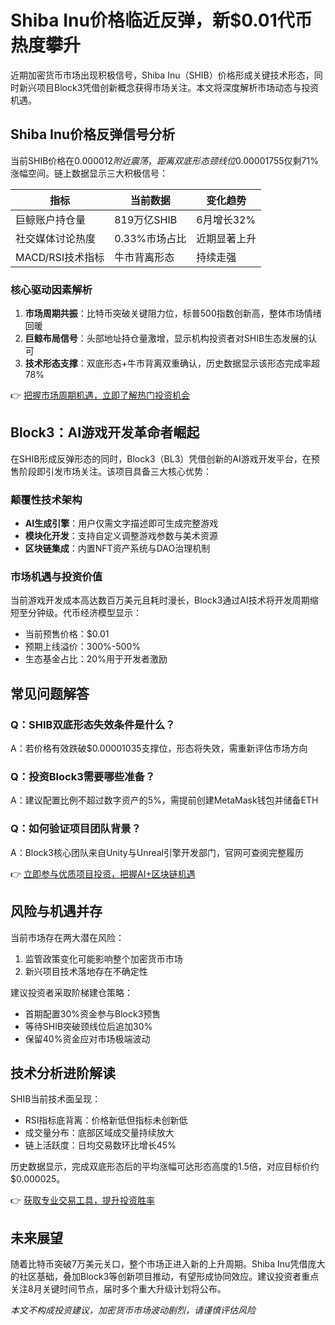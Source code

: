 # Shiba Inu价格临近反弹，新$0.01代币热度攀升

近期加密货币市场出现积极信号，Shiba Inu（SHIB）价格形成关键技术形态，同时新兴项目Block3凭借创新概念获得市场关注。本文将深度解析市场动态与投资机遇。

## Shiba Inu价格反弹信号分析
当前SHIB价格在$0.000012附近震荡，距离双底形态颈线位$0.00001755仅剩71%涨幅空间。链上数据显示三大积极信号：

| 指标                | 当前数据       | 变化趋势     |
|---------------------|---------------|-------------|
| 巨鲸账户持仓量       | 819万亿SHIB   | 6月增长32%  |
| 社交媒体讨论热度     | 0.33%市场占比 | 近期显著上升 |
| MACD/RSI技术指标     | 牛市背离形态  | 持续走强    |

### 核心驱动因素解析
1. **市场周期共振**：比特币突破关键阻力位，标普500指数创新高，整体市场情绪回暖
2. **巨鲸布局信号**：头部地址持仓量激增，显示机构投资者对SHIB生态发展的认可
3. **技术形态支撑**：双底形态+牛市背离双重确认，历史数据显示该形态完成率超78%

👉 [把握市场周期机遇，立即了解热门投资机会](https://bit.ly/okx_welcome)

## Block3：AI游戏开发革命者崛起
在SHIB形成反弹形态的同时，Block3（BL3）凭借创新的AI游戏开发平台，在预售阶段即引发市场关注。该项目具备三大核心优势：

### 颠覆性技术架构
- **AI生成引擎**：用户仅需文字描述即可生成完整游戏
- **模块化开发**：支持自定义调整游戏参数与美术资源
- **区块链集成**：内置NFT资产系统与DAO治理机制

### 市场机遇与投资价值
当前游戏开发成本高达数百万美元且耗时漫长，Block3通过AI技术将开发周期缩短至分钟级。代币经济模型显示：
- 当前预售价格：$0.01
- 预期上线溢价：300%-500%
- 生态基金占比：20%用于开发者激励

## 常见问题解答
### Q：SHIB双底形态失效条件是什么？
A：若价格有效跌破$0.00001035支撑位，形态将失效，需重新评估市场方向

### Q：投资Block3需要哪些准备？
A：建议配置比例不超过数字资产的5%，需提前创建MetaMask钱包并储备ETH

### Q：如何验证项目团队背景？
A：Block3核心团队来自Unity与Unreal引擎开发部门，官网可查阅完整履历

👉 [立即参与优质项目投资，把握AI+区块链机遇](https://bit.ly/okx_welcome)

## 风险与机遇并存
当前市场存在两大潜在风险：
1. 监管政策变化可能影响整个加密货币市场
2. 新兴项目技术落地存在不确定性

建议投资者采取阶梯建仓策略：
- 首期配置30%资金参与Block3预售
- 等待SHIB突破颈线位后追加30%
- 保留40%资金应对市场极端波动

## 技术分析进阶解读
SHIB当前技术面呈现：
- RSI指标底背离：价格新低但指标未创新低
- 成交量分布：底部区域成交量持续放大
- 链上活跃度：日均交易数环比增长45%

历史数据显示，完成双底形态后的平均涨幅可达形态高度的1.5倍，对应目标价约$0.000025。

👉 [获取专业交易工具，提升投资胜率](https://bit.ly/okx_welcome)

## 未来展望
随着比特币突破7万美元关口，整个市场正进入新的上升周期。Shiba Inu凭借庞大的社区基础，叠加Block3等创新项目推动，有望形成协同效应。建议投资者重点关注8月关键时间节点，届时多个重大升级计划将公布。

*本文不构成投资建议，加密货币市场波动剧烈，请谨慎评估风险*